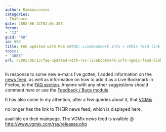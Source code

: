 ```yaml
---
author: Ramaniscence
categories:
- ThaSauce
date: 2005-06-13T03:05:30Z
forum:
- "12"
guid: "68"
id: 950
title: FAQ updated with RSS &#038; LiveBookmark info + VGMix feed link
topic:
- "3088"
url: /2005/06/13/faq-updated-with-rss-livebookmark-info-vgmix-feed-link/
---
```


In response to some new e-mails I&#8217;ve gotten, I added information on the [news feed](backend.php), as well as information on how to add it as a Live Bookmark in Firefox, to the [FAQ section](modules.php?name=FAQ&myfaq=yes&id_cat=1&categories=ThaSauce). Anyone with any other suggestions should comment here or use the [Feedback / Bugs module](modules.php?name=Feedback).

It has also come to my attention, after a few queries about it, that [VGMix](http://www.vgmix.com)
  
no longer has the link to THEIR news feed, which is displayed here,
  
availible on their mainpage. The VGMix news feed is avalible @ <http://www.vgmix.com/rss/releases.php>